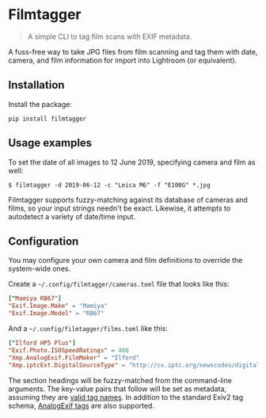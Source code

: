 # Filmtagger
> A simple CLI to tag film scans with EXIF metadata.

A fuss-free way to take JPG files from film scanning and tag them with
date, camera, and film information for import into Lightroom (or equivalent).

## Installation

Install the package:

```
pip install filmtagger
```

## Usage examples

To set the date of all images to 12 June 2019, specifying camera and 
film as well:

    $ filmtagger -d 2019-06-12 -c "Leica M6" -f "E100G" *.jpg

Filmtagger supports fuzzy-matching against its database of cameras and 
films, so your input strings needn't be exact.  Likewise, it attempts to 
autodetect a variety of date/time input.

## Configuration

You may configure your own camera and film definitions to override the
system-wide ones.

Create a `~/.config/filmtagger/cameras.toml` file that looks like this:

```toml
["Mamiya RB67"]
"Exif.Image.Make" = "Mamiya"
"Exif.Image.Model" = "RB67"
```

And a `~/.config/filmtagger/films.toml` like this:

```toml
["Ilford HP5 Plus"]
"Exif.Photo.ISOSpeedRatings" = 400
"Xmp.AnalogExif.FilmMaker" = "Ilford"
"Xmp.iptcExt.DigitalSourceType" = "http://cv.iptc.org/newscodes/digitalsourcetype/negativeFilm"
```

The section headings will be fuzzy-matched from the command-line 
arguments.  The key-value pairs that follow will be set as metadata, 
assuming they are [valid tag names](https://exiv2.org/metadata.html).
In addition to the standard Exiv2 tag schema, [AnalogExif 
tags](http://analogexif.sourceforge.net/help/analogexif-xmp.php) are 
also supported.
